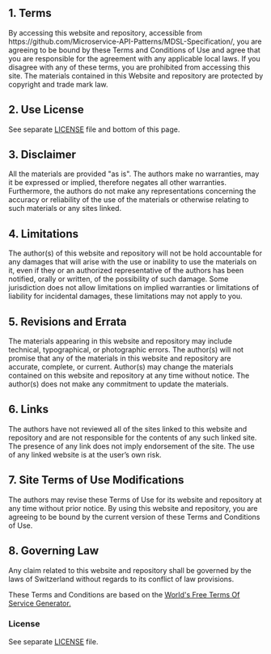 <!--
# SPDX-FileCopyrightText: 2020 Copyright Olaf Zimmermann https://ozimmer.ch/about/
#
# SPDX-License-Identifier: CC-BY-4.0
-->

<h2>1. Terms</h2>

<p>By accessing this website and repository, accessible from https://github.com/Microservice-API-Patterns/MDSL-Specification/, you are agreeing to be bound by these Terms and Conditions of Use and agree that you are responsible for the agreement with any applicable local laws. If you disagree with any of these terms, you are prohibited from accessing this site. The materials contained in this Website and repository are protected by copyright and trade mark law.</p>

<h2>2. Use License</h2>

<p>See separate <a href="./LICENSE">LICENSE</a> file and bottom of this page.</p>

<h2>3. Disclaimer</h2>

<p>All the materials are provided "as is". The authors make no warranties, may it be expressed or implied, therefore negates all other warranties. Furthermore, the authors do not make any representations concerning the accuracy or reliability of the use of the materials or otherwise relating to such materials or any sites linked.</p>

<h2>4. Limitations</h2>

<p>The author(s) of this website and repository will not be hold accountable for any damages that will arise with the use or inability to use the materials on it, even if they or an authorized representative of the authors has been notified, orally or written, of the possibility of such damage. Some jurisdiction does not allow limitations on implied warranties or limitations of liability for incidental damages, these limitations may not apply to you.</p>

<h2>5. Revisions and Errata</h2>

<p>The materials appearing in this website and repository may include technical, typographical, or photographic errors. The author(s) will not promise that any of the materials in this website and repository are accurate, complete, or current. Author(s) may change the materials contained on this website and repository at any time without notice. The author(s) does not make any commitment to update the materials.</p>

<h2>6. Links</h2>

<p>The authors have not reviewed all of the sites linked to this website and repository and are not responsible for the contents of any such linked site. The presence of any link does not imply endorsement of the site. The use of any linked website is at the user’s own risk.</p>

<h2>7. Site Terms of Use Modifications</h2>

<p>The authors may revise these Terms of Use for its website and repository at any time without prior notice. By using this website and repository, you are agreeing to be bound by the current version of these Terms and Conditions of Use.</p>

<h2>8. Governing Law</h2>

<p>Any claim related to this website and repository shall be governed by the laws of Switzerland without regards to its conflict of law provisions.</p>

<p>These Terms and Conditions are based on the <a href="https://termsofservicegenerator.net"> World's Free Terms Of Service Generator.</a></p>


### License

See separate [LICENSE](LICENSE) file.
